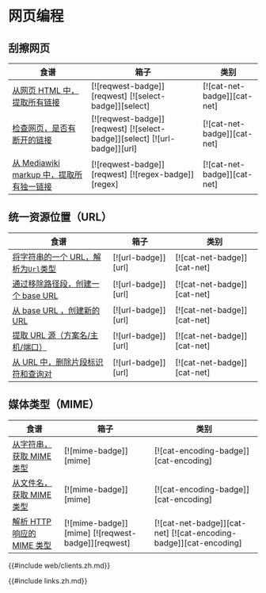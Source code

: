 # 网页编程

## 刮擦网页

| 食谱                                                                   | 箱子                                                                      | 类别                        |
| ---------------------------------------------------------------------- | ------------------------------------------------------------------------- | --------------------------- |
| [从网页 HTML 中，提取所有链接][ex-extract-links-webpage]               | [![reqwest-badge]][reqwest] [![select-badge]][select]                     | [![cat-net-badge]][cat-net] |
| [检查网页，是否有断开的链接][ex-check-broken-links]                    | [![reqwest-badge]][reqwest] [![select-badge]][select] [![url-badge]][url] | [![cat-net-badge]][cat-net] |
| [从 Mediawiki markup 中，提取所有独一链接][ex-extract-mediawiki-links] | [![reqwest-badge]][reqwest] [![regex-badge]][regex]                       | [![cat-net-badge]][cat-net] |

## 统一资源位置（URL）

| 食谱                                                | 箱子                | 类别                        |
| --------------------------------------------------- | ------------------- | --------------------------- |
| [将字符串的一个 URL，解析为`Url`类型][ex-url-parse] | [![url-badge]][url] | [![cat-net-badge]][cat-net] |
| [通过移除路径段，创建一个 base URL][ex-url-base]    | [![url-badge]][url] | [![cat-net-badge]][cat-net] |
| [从 base URL ，创建新的 URL][ex-url-new-from-base]  | [![url-badge]][url] | [![cat-net-badge]][cat-net] |
| [提取 URL 源（方案名/主机/端口）][ex-url-origin]    | [![url-badge]][url] | [![cat-net-badge]][cat-net] |
| [从 URL 中，删除片段标识符和查询对][ex-url-rm-frag] | [![url-badge]][url] | [![cat-net-badge]][cat-net] |

## 媒体类型（MIME）

| 食谱                                                     | 箱子                                              | 类别                                                              |
| -------------------------------------------------------- | ------------------------------------------------- | ----------------------------------------------------------------- |
| [从字符串，获取 MIME 类型][ex-mime-from-string]          | [![mime-badge]][mime]                             | [![cat-encoding-badge]][cat-encoding]                             |
| [从文件名，获取 MIME 类型][ex-mime-from-filename]        | [![mime-badge]][mime]                             | [![cat-encoding-badge]][cat-encoding]                             |
| [解析 HTTP 响应的 MIME 类型][ex-http-response-mime-type] | [![mime-badge]][mime] [![reqwest-badge]][reqwest] | [![cat-net-badge]][cat-net] [![cat-encoding-badge]][cat-encoding] |

{{#include web/clients.zh.md}}

[ex-extract-links-webpage]: web/scraping.zh.html#extract-all-links-from-a-webpage-html
[ex-check-broken-links]: web/scraping.zh.html#check-a-webpage-for-broken-links
[ex-extract-mediawiki-links]: web/scraping.zh.html#extract-all-unique-links-from-a-mediawiki-markup
[ex-url-parse]: web/url.zh.html#parse-a-url-from-a-string-to-a-url-type
[ex-url-base]: web/url.zh.html#create-a-base-url-by-removing-path-segments
[ex-url-new-from-base]: web/url.zh.html#create-new-urls-from-a-base-url
[ex-url-origin]: web/url.zh.html#extract-the-url-origin-scheme--host--port
[ex-url-rm-frag]: web/url.zh.html#remove-fragment-identifiers-and-query-pairs-from-a-url
[ex-mime-from-string]: web/mime.zh.html#get-mime-type-from-string
[ex-mime-from-filename]: web/mime.zh.html#get-mime-type-from-filename
[ex-http-response-mime-type]: web/mime.zh.html#parse-the-mime-type-of-a-http-response

{{#include links.zh.md}}
